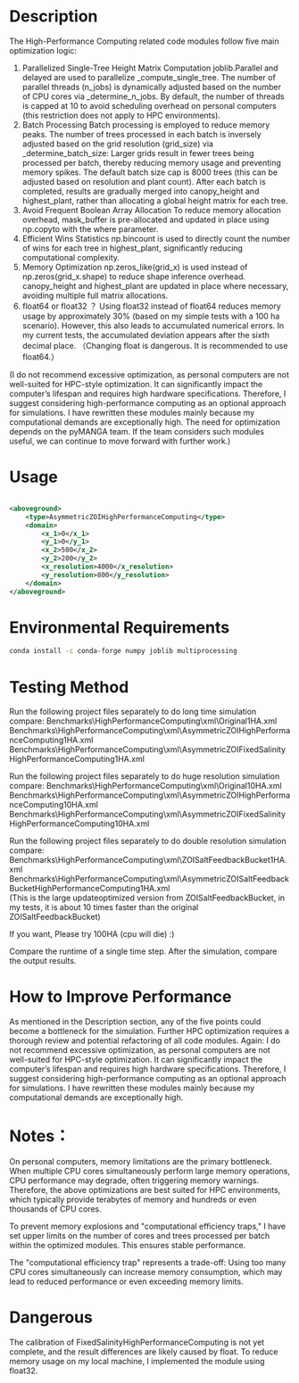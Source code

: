 # Description
The High-Performance Computing related code modules follow five main optimization logic:
1. Parallelized Single-Tree Height Matrix Computation
joblib.Parallel and delayed are used to parallelize _compute_single_tree.
The number of parallel threads (n_jobs) is dynamically adjusted based on the number of CPU cores via _determine_n_jobs.
By default, the number of threads is capped at 10 to avoid scheduling overhead on personal computers (this restriction does not apply to HPC environments).
2. Batch Processing
Batch processing is employed to reduce memory peaks. The number of trees processed in each batch is inversely adjusted based on the grid resolution (grid_size) via _determine_batch_size:
Larger grids result in fewer trees being processed per batch, thereby reducing memory usage and preventing memory spikes. The default batch size cap is 8000 trees (this can be adjusted based on resolution and plant count).
After each batch is completed, results are gradually merged into canopy_height and highest_plant, rather than allocating a global height matrix for each tree.
3. Avoid Frequent Boolean Array Allocation
To reduce memory allocation overhead, mask_buffer is pre-allocated and updated in place using np.copyto with the where parameter.
4. Efficient Wins Statistics
np.bincount is used to directly count the number of wins for each tree in highest_plant, significantly reducing computational complexity.
5. Memory Optimization
np.zeros_like(grid_x) is used instead of np.zeros(grid_x.shape) to reduce shape inference overhead.
canopy_height and highest_plant are updated in place where necessary, avoiding multiple full matrix allocations.
1.  float64 or float32 ？
Using float32 instead of float64 reduces memory usage by approximately 30% (based on my simple tests with a 100 ha scenario). However, this also leads to accumulated numerical errors. In my current tests, the accumulated deviation appears after the sixth decimal place. （Changing float is dangerous. It is recommended to use float64.）


(I do not recommend excessive optimization, as personal computers are not well-suited for HPC-style optimization. It can significantly impact the computer’s lifespan and requires high hardware specifications. Therefore, I suggest considering high-performance computing as an optional approach for simulations. I have rewritten these modules mainly because my computational demands are exceptionally high. The need for optimization depends on the pyMANGA team. If the team considers such modules useful, we can continue to move forward with further work.)

# Usage

```xml

<aboveground>
    <type>AsymmetricZOIHighPerformanceComputing</type>
    <domain>
        <x_1>0</x_1>
        <y_1>0</y_1>
        <x_2>500</x_2>
        <y_2>200</y_2>
        <x_resolution>4000</x_resolution>
        <y_resolution>800</y_resolution>
    </domain>
</aboveground>
```

# Environmental Requirements

```bash
conda install -c conda-forge numpy joblib multiprocessing
```

# Testing Method
Run the following project files separately to do long time simulation compare:
Benchmarks\HighPerformanceComputing\xml\Original1HA.xml
Benchmarks\HighPerformanceComputing\xml\AsymmetricZOIHighPerformanceComputing1HA.xml
Benchmarks\HighPerformanceComputing\xml\AsymmetricZOIFixedSalinityHighPerformanceComputing1HA.xml

Run the following project files separately to do huge resolution simulation compare:
Benchmarks\HighPerformanceComputing\xml\Original10HA.xml   
Benchmarks\HighPerformanceComputing\xml\AsymmetricZOIHighPerformanceComputing10HA.xml
Benchmarks\HighPerformanceComputing\xml\AsymmetricZOIFixedSalinityHighPerformanceComputing10HA.xml

Run the following project files separately to do double resolution simulation compare:
Benchmarks\HighPerformanceComputing\xml\ZOISaltFeedbackBucket1HA.xml
Benchmarks\HighPerformanceComputing\xml\AsymmetricZOISaltFeedbackBucketHighPerformanceComputing1HA.xml  
(This is the large updateoptimized version from ZOISaltFeedbackBucket, in my tests, it is about 10 times faster than the original ZOISaltFeedbackBucket)

If you want, Please try 100HA (cpu will die) :)

Compare the runtime of a single time step. After the simulation, compare the output results.

# How to Improve Performance
As mentioned in the Description section, any of the five points could become a bottleneck for the simulation.
Further HPC optimization requires a thorough review and potential refactoring of all code modules.
Again: I do not recommend excessive optimization, as personal computers are not well-suited for HPC-style optimization. It can significantly impact the computer’s lifespan and requires high hardware specifications. Therefore, I suggest considering high-performance computing as an optional approach for simulations. I have rewritten these modules mainly because my computational demands are exceptionally high.


# Notes：
On personal computers, memory limitations are the primary bottleneck. When multiple CPU cores simultaneously perform large memory operations, CPU performance may degrade, often triggering memory warnings.
Therefore, the above optimizations are best suited for HPC environments, which typically provide terabytes of memory and hundreds or even thousands of CPU cores.

To prevent memory explosions and "computational efficiency traps," I have set upper limits on the number of cores and trees processed per batch within the optimized modules. This ensures stable performance.

The "computational efficiency trap" represents a trade-off: Using too many CPU cores simultaneously can increase memory consumption, which may lead to reduced performance or even exceeding memory limits.

# Dangerous
The calibration of FixedSalinityHighPerformanceComputing is not yet complete, and the result differences are likely caused by float. To reduce memory usage on my local machine, I implemented the module using float32.